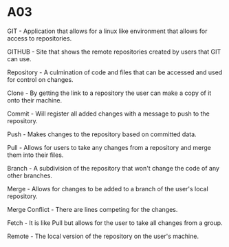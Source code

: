 # A03

GIT - Application that allows for a linux like environment that allows for access to repositories.

GITHUB - Site that shows the remote repositories created by users that GIT can use.

Repository - A culmination of code and files that can be accessed and used for control on changes.

Clone - By getting the link to a repository the user can make a copy of it onto their machine.

Commit - Will register all added changes with a message to push to the repository.

Push - Makes changes to the repository based on committed data.

Pull - Allows for users to take any changes from a repository and merge them into their files.

Branch - A subdivision of the repository that won't change the code of any other branches.

Merge - Allows for changes to be added to a branch of the user's local repository.

Merge Conflict - There are lines competing for the changes.

Fetch - It is like Pull but allows for the user to take all changes from a group.

Remote - The local version of the repository on the user's machine.
